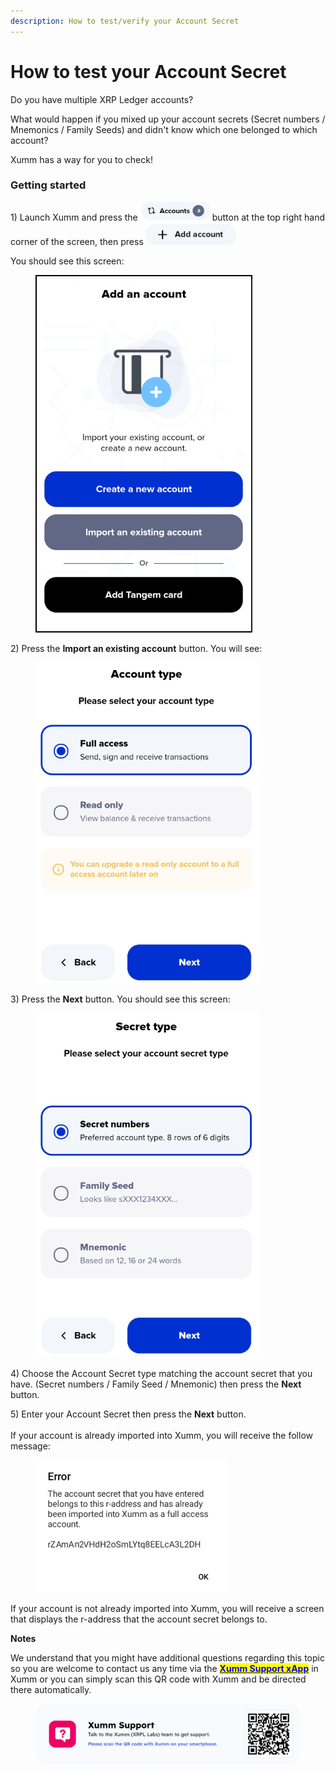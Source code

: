 ```yaml
---
description: How to test/verify your Account Secret
---
```


# How to test your Account Secret

Do you have multiple XRP Ledger accounts?&#x20;

What would happen if you mixed up your account secrets (Secret numbers / Mnemonics / Family Seeds) and didn't know which one belonged to which account?

Xumm has a way for you to check!&#x20;

### Getting started

1\) Launch Xumm and press the ![](<../.gitbook/assets/image (4).png>)button at the top right hand corner of the screen, then press <img src="../.gitbook/assets/image (3) (3).png" alt="" data-size="line">&#x20;

You should see this screen:

<figure><img src="../.gitbook/assets/Add an account screen.png" alt=""><figcaption></figcaption></figure>

2\) Press the **Import an existing account** button. You will see:

<figure><img src="../.gitbook/assets/Account type.png" alt=""><figcaption></figcaption></figure>

3\) Press the **Next** button.  You should see this screen:

<figure><img src="../.gitbook/assets/Secret type.png" alt=""><figcaption></figcaption></figure>

4\) Choose the Account Secret type matching the account secret that you have. (Secret numbers / Family Seed / Mnemonic) then press the **Next** button.

5\) Enter your Account Secret then press the **Next** button.\
\
If your account is already imported into Xumm, you will receive the follow message:

<figure><img src="../.gitbook/assets/Account Secret belongs.png" alt=""><figcaption></figcaption></figure>

If your account is not already imported into Xumm, you will receive a screen that displays the r-address that the account secret belongs to.



**Notes**

We understand that you might have additional questions regarding this topic so you are welcome to contact us any time via the [<mark style="color:blue;">**Xumm Support xApp**</mark>](https://xumm.app/detect/xapp:xumm.support?ref=helpcenter) in Xumm or you can simply scan this QR code with Xumm and be directed there automatically.

<figure><img src="../.gitbook/assets/Support banner Xumm.png" alt=""><figcaption></figcaption></figure>
